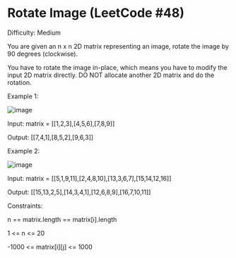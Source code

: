 # Rotate Image (LeetCode #48)

Difficulty: Medium


You are given an n x n 2D matrix representing an image, rotate the image by 90 degrees (clockwise).

You have to rotate the image in-place, which means you have to modify the input 2D matrix directly. DO NOT allocate another 2D matrix and do the rotation.

 

Example 1:

![image](https://github.com/user-attachments/assets/681e4e89-1461-4894-96c5-85b141874ec1)


Input: matrix = [[1,2,3],[4,5,6],[7,8,9]]

Output: [[7,4,1],[8,5,2],[9,6,3]]


Example 2:

![image](https://github.com/user-attachments/assets/395fa647-6678-483d-aff7-e440da0b4aac)


Input: matrix = [[5,1,9,11],[2,4,8,10],[13,3,6,7],[15,14,12,16]]

Output: [[15,13,2,5],[14,3,4,1],[12,6,8,9],[16,7,10,11]]
 

Constraints:

n == matrix.length == matrix[i].length

1 <= n <= 20

-1000 <= matrix[i][j] <= 1000
